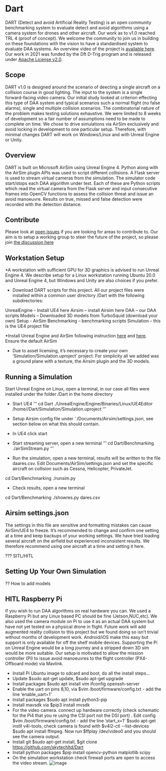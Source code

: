 # Dart

DART (Detect and avoid Artificial Reality Testing) is an open community benchmarking system to evaluate detect and avoid algorithms using a camera system for drones and other aircraft.
Our work as to v1.0 reached TRL 4 (proof of concept). We welcome the community to join us in building on these foundations with the vision to have a standardised system to evaluate DAA systems. An overview video of the project is [available here](https://youtu.be/X2zolGSnKZc). Our work in 2021 was funded by the Dft D-Trig program and is released under [Apache License v2.0]( https://www.apache.org/licenses/LICENSE-2.0.txt).


## Scope

DART v1.0 is designed around the scenario of deecting a single aircraft on a collision course in good lighting. The input to the system is a single forward-facing video camera. Our initial study looked at criterion effecting this type of DAA system and typical scenarios such a normal flight (no false alarms), single and multiple collision scenarios.  The combinatorial nature of the problem makes testing solutions exhaustive. We were limited to 8 weeks of development so a fair number of assumptions need to be made to complete on time. We chose to drive simulations via AirSim exclusively and avoid locking in development to one particular setup. Therefore, with minimal changes DART will work on Windows/Linux and with Unreal Engine or Unity.


## Overview

DART is built on Microsoft AirSim using Unreal Engine 4. Python along with the AirSim plugin APIs was used to script different collisions. A Flask server is used to stream virtual cameras from the simulation. The simulator code start/stops each DAA algorithm under test. Each of these are Python scripts which read the virtual camera from the Flask server and input consecutive frames into OpenCV functions to assess the collision threat and issue an avoid manoeuvre.  Results on true, missed and false detection were recorded with the detection distance.

## Contribute

Please look at [open issues]( https://github.com/skytechltd/Dart/issues) if you are looking for areas to contribute to. Our aim is to setup a working group to steer the future of the project, so please join [the discussion here]( https://github.com/skytechltd/Dart/discussions)


## Workstation Setup

*A workstation with sufficient GPU for 3D graphics is advised to run Unreal Engine 4. We describe setup for a Linux workstation running Ubuntu 20.0 and Unreal Engine 4, but Windows and Unity are also choices if you prefer.

* Download DART scripts for this project. All our project files were installed within a common user directory /Dart with the following subdirectories:

UnrealEngine - Install UE4 here
Airsim – install Airsim here
DAA – our DAA scripts
Models – Downloaded 3D models from TurboSquid (download your own)
Setup - AirSim
Benchmarking – benchmarking scripts
Simulation – this is the UE4 project file

*Install Unreal Engine and AirSim following instruction [here]( https://docs.unrealengine.com/4.27/en-US/SharingAndReleasing/Linux/BeginnerLinuxDeveloper/SettingUpAnUnrealWorkflow/) and [here]( https://microsoft.github.io/AirSim/build_linux/). Ensure the default AirSim


* Due to asset licensing, it’s necessary to create your own ‘Simulation/Simulation.uproject’ project. For simplicity all we added was a ground plane with a texture, the Airsim plugin and the 3D models.


## Running a Simulation

Start Unreal Engine on Linux, open a terminal, in our case all files were installed under the folder /Dart in the home directory

* Start UE4
‘’’
cd Dart
./UnrealEngine/Engine/Binaries/Linux/UE4Editor /home/<insertusername>/Dart/Simulation/Simulation.uproject
‘’’

* Setup Airsim config file under ˜/Documents/Airsim/settings.json, see section below on what this should contain.

* In UE4 click start

* Start streaming server, open a new terminal
‘’’
cd Dart/Benchmarking
./airSimStream.py
‘’’
* Run the simulation, open a new terminal, results will be written to the file daares.csv. Edit Documents/AirSim/settings.json and set the specific aircraft on collision such as Cessna, Helicopter, PrivateJet.

cd Dart/Benchmarking
./runsim.py


* Check results, open a new terminal

cd Dart/Benchmarking
./showres.py dares.csv


## Airsim settings.json

The settings in this file are sensitive and formatting mistakes can cause AirSim/UE4 to freeze. It’s recommended to change and confirm one setting at a time and keep backups of your working settings. We have tried loading several aircraft on the airfield but experienced inconsistent results. We therefore recommend using one aircraft at a time and setting it here.

??? SITL/HITL

## Setting Up Your Own Simulation

?? How to add models



## HITL Raspberry Pi

If you wish to run DAA algorithms on real hardware you can. We used a Raspberry Pi but any Linux based PC should be fine (Jetson,NUC,etc). We also used the camera module on Pi to use it as an actual DAA system but have not yet tested on a physical drone in flight. Future work will add augmented reality collision to this project but we found doing so isn’t trivial without months of development work. Android/iOS make this easy but support is only available for off the shelf mobile devices. Supporting the Pi on Unreal Engine would be a long journey and a stripped down 3D sim would be more suitable. Our setup is motivated to allow the mission controller (Pi) to issue avoid manoeuvres to the flight controller (PX4-Offboard mode) via Mavlink.

* Install Pi Ubuntu image to sdcard and boot, do all the install steps…
* Update $sudo apt-get update, $sudo apt-get upgrade
* Install packages $sudo apt install vim ifconfig openssh-server
* Enable the uart on pins 8,10, via $vim /boot/firmware/config.txt - add the line ‘enable_uart=1’
* Install packages $sudo apt install python3-pip
* Install mavsdk via $pip3 install mvsdk
* For the video camera. connect up hardware correctly (check schematic for the Pi4 that you re using the CSI port not the DSI port) . Edit config  $vim /boot/firmware/config.txt - add the line ‘start_x=1’ $sudo apt-get instll v4l-tools, check camera is found with $v4l2-ctl --list-devices $sudo apt install ffmpeg. Now run $ffplay /dev/video0 and you should see the camera output.
* Install git $sudo apt-get install, $git clone https://github.com/skytechltd/Dart
* Install python packages $pip install opencv-python matplotlib scipy
* On the simulation workstation check firewall ports are open to access the video stream.
![image](https://user-images.githubusercontent.com/13902794/147113991-2b1332a4-7b16-43f5-a292-8eacb84ca144.png)

